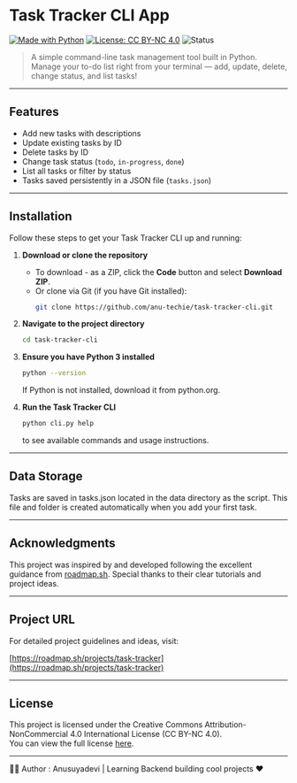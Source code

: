 # Task Tracker CLI App

[![Made with Python](https://img.shields.io/badge/Made%20with-Python-blue?logo=python)](https://www.python.org/)
[![License: CC BY-NC 4.0](https://img.shields.io/badge/License-CC%20BY--NC%204.0-lightgrey)](https://creativecommons.org/licenses/by-nc/4.0/)
![Status](https://img.shields.io/badge/status-active-brightgreen)

>A simple command-line task management tool built in Python.  
>Manage your to-do list right from your terminal — add, update, delete, change status, and list tasks!

---

## Features

- Add new tasks with descriptions  
- Update existing tasks by ID  
- Delete tasks by ID  
- Change task status (`todo`, `in-progress`, `done`)  
- List all tasks or filter by status  
- Tasks saved persistently in a JSON file (`tasks.json`)

---

## Installation

Follow these steps to get your Task Tracker CLI up and running:

1. **Download or clone the repository**

   - To download - as a ZIP, click the **Code** button and select **Download ZIP**.  
   - Or clone via Git (if you have Git installed):  
     ```bash
     git clone https://github.com/anu-techie/task-tracker-cli.git
     ```

2. **Navigate to the project directory**

   ```bash
   cd task-tracker-cli
   ```
3. **Ensure you have Python 3 installed**

    ```bash
   python --version
   ```
   If Python is not installed, download it from python.org.

4. **Run the Task Tracker CLI**
    ```bash
    python cli.py help
    ```
    to see available commands and usage instructions.
---

## Data Storage
Tasks are saved in tasks.json located in the data directory as the script. This file and folder is created automatically when you add your first task.

---

## Acknowledgments

This project was inspired by and developed following the excellent guidance from [roadmap.sh](https://roadmap.sh). Special thanks to their clear tutorials and project ideas.

---

## Project URL

For detailed project guidelines and ideas, visit:

[https://roadmap.sh/projects/task-tracker](https://roadmap.sh/projects/task-tracker)

---

## License

This project is licensed under the Creative Commons Attribution-NonCommercial 4.0 International License (CC BY-NC 4.0).  
You can view the full license [here](https://creativecommons.org/licenses/by-nc/4.0/).

---

🙋‍♀️ Author : Anusuyadevi |   Learning Backend building cool projects ❤️